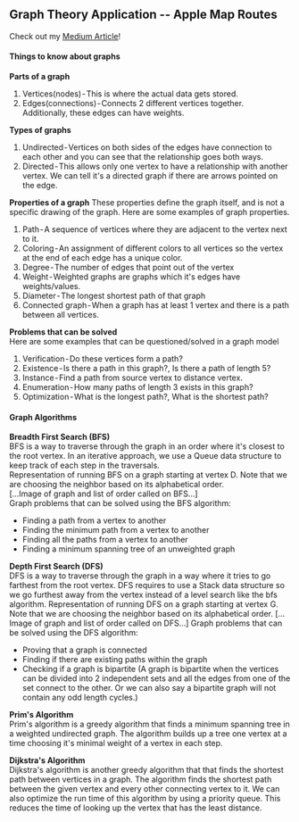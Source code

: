 ## Graph Theory Application -- Apple Map Routes

Check out my [Medium Article](https://medium.com/@sarinyaswift/graph-implementation-a8277c6a2ad9)!

#### Things to know about graphs  

**Parts of a graph**
1. Vertices(nodes) - This is where the actual data gets stored.
2. Edges(connections) - Connects 2 different vertices together. Additionally, these edges can have weights.

**Types of graphs**
1. Undirected - Vertices on both sides of the edges have connection to each other and you can see that the relationship goes both ways.
2. Directed - This allows only one vertex to have a relationship with another vertex. We can tell it's a directed graph if there are arrows pointed on the edge.

**Properties of a graph**
These properties define the graph itself, and is not a specific drawing of the graph. Here are some examples of graph properties.
1. Path - A sequence of vertices where they are adjacent to the vertex next to it.
2. Coloring - An assignment of different colors to all vertices so the vertex at the end of each edge has a unique color.
3. Degree - The number of edges that point out of the vertex
4. Weight - Weighted graphs are graphs which it's edges have weights/values.
5. Diameter - The longest shortest path of that graph
6. Connected graph - When a graph has at least 1 vertex and there is a path between all vertices.

**Problems that can be solved**  
Here are some examples that can be questioned/solved in a graph model
1. Verification - Do these vertices form a path?
2. Existence - Is there a path in this graph?, Is there a path of length 5?
3. Instance - Find a path from source vertex to distance vertex.
4. Enumeration - How many paths of length 3 exists in this graph?
5. Optimization - What is the longest path?, What is the shortest path?

#### Graph Algorithms
**Breadth First Search (BFS)**   
BFS is a way to traverse through the graph in an order where it's closest to the root vertex. In an iterative approach, we use a Queue data structure to keep track of each step in the traversals.   
Representation of running BFS on a graph starting at vertex D. Note that we are choosing the neighbor based on its alphabetical order.  
[…Image of graph and list of order called on BFS…]  
Graph problems that can be solved using the BFS algorithm:
- Finding a path from a vertex to another
- Finding the minimum path from a vertex to another
- Finding all the paths from a vertex to another
- Finding a minimum spanning tree of an unweighted graph

**Depth First Search (DFS)**  
DFS is a way to traverse through the graph in a way where it tries to go farthest from the root vertex. DFS requires to use a Stack data structure so we go furthest away from the vertex instead of a level search like the bfs algorithm.
Representation of running DFS on a graph starting at vertex G. Note that we are choosing the neighbor based on its alphabetical order.
[…Image of graph and list of order called on DFS…]
Graph problems that can be solved using the DFS algorithm: 
- Proving that a graph is connected
- Finding if there are existing paths within the graph
- Checking if a graph is bipartite (A graph is bipartite when the vertices can be divided into 2 independent sets and all the edges from one of the set connect to the other. Or we can also say a bipartite graph will not contain any odd length cycles.)

**Prim's Algorithm**  
Prim's algorithm is a greedy algorithm that finds a minimum spanning tree in a weighted undirected graph. The algorithm builds up a tree one vertex at a time choosing it's minimal weight of a vertex in each step.

**Dijkstra's Algorithm**  
Dijkstra's algorithm is another greedy algorithm that that finds the shortest path between vertices in a graph. The algorithm finds the shortest path between the given vertex and every other connecting vertex to it. We can also optimize the run time of this algorithm by using a priority queue. This reduces the time of looking up the vertex that has the least distance.
